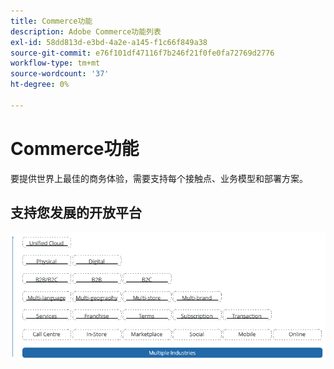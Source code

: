 ```yaml
---
title: Commerce功能
description: Adobe Commerce功能列表
exl-id: 58dd813d-e3bd-4a2e-a145-f1c66f849a38
source-git-commit: e76f101df47116f7b246f21f0fe0fa72769d2776
workflow-type: tm+mt
source-wordcount: '37'
ht-degree: 0%

---
```


# Commerce功能

要提供世界上最佳的商务体验，需要支持每个接触点、业务模型和部署方案。

## 支持您发展的开放平台

![商务技术的值](../../assets/playbooks/commerce-features.png)
